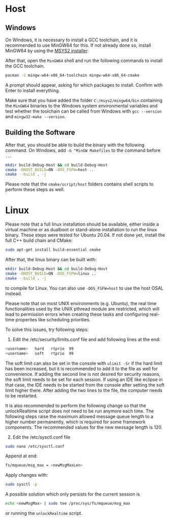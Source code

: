 # <a id="top"></a> <a name="host"></a> Host

## Windows

On Windows, it is necessary to install a GCC toolchain, and it is recommended to use MinGW64
for this. If not already done so, install MinGW64 by using the
[MSYS2 installer](https://www.msys2.org/).

After that, open the `MinGW64` shell and run the following commands to install
the GCC toolchain.

```sh
pacman -S mingw-w64-x86_64-toolchain mingw-w64-x86_64-cmake
```

A prompt should appear, asking for which packages to install. Confirm with Enter to install
everything.

Make sure that you have added the folder `C:/msys2/mingw64/bin` containing the `MinGW64` binaries
to the Windows system environmental variables and test whether the toolchain can be called
from Windows with `gcc --version` and `mingw32-make --version`.

## Building the Software

After that, you should be able to build the binary with the following command.
On Windows, add `-G "MinGW Makefiles` to the command before `..`.

```sh
mkdir build-Debug-Host && cd build-Debug-Host
cmake -DHOST_BUILD=ON -DOS_FSFW=host ..
cmake --build . -j
```

Please note that the `cmake/script/host` folders contains shell scripts to perform these steps
as well.

# <a id="top"></a> <a name="linux"></a> Linux

Please note that a full linux installation should be available,
either inside a virtual machine or as dualboot or stand-alone installation to run
the linux binary. These steps were tested for Ubuntu 20.04.
If not done yet, install the full C++ build chain and CMake:

```sh
sudo apt-get install build-essential cmake
```

After that, the linux binary can be built with:

```sh
mkdir build-Debug-Host && cd build-Debug-Host
cmake -DHOST_BUILD=ON -DOS_FSFW=linux ..
cmake --build . -j
```

to compile for Linux. You can also use `-DOS_FSFW=host` to use the host OSAL instead.

Please note that on most UNIX environments (e.g. Ubuntu), the real time functionalities 
used by the UNIX pthread module are restricted, which will lead to permission errors when creating these tasks
and configuring real-time properites like scheduling priorities.

To solve this issues, try following steps:

1. Edit the /etc/security/limits.conf 
file and add following lines at the end:
```sh
<username>   hard   rtprio  99
<username>   soft   rtprio  99
```
The soft limit can also be set in the console with `ulimit -Sr` if the hard
limit has been increased, but it is recommended to add it to the file as well for convenience.
If adding the second line is not desired for security reasons,
the soft limit needs to be set for each session. If using an IDE like eclipse 
in that case, the IDE needs to be started from the console after setting
the soft limit higher there. After adding the two lines to the file,
the computer needs to be restarted.

It is also recommended to perform the following change so that the unlockRealtime
script does not need to be run anymore each time. The following steps
raise the maximum allowed message queue length to a higher number permanently, which is 
required for some framework components. The recommended values for the new message
length is 120.

2. Edit the /etc/sysctl.conf file
```sh
sudo nano /etc/sysctl.conf
```
Append at end: 
```sh
fs/mqueue/msg_max = <newMsgMaxLen>
```
Apply changes with: 
```sh
sudo sysctl -p
``` 

A possible solution which only persists for the current session is
```sh
echo <newMsgMax> | sudo tee /proc/sys/fs/mqueue/msg_max
```
or running the `unlockRealtime` script.

